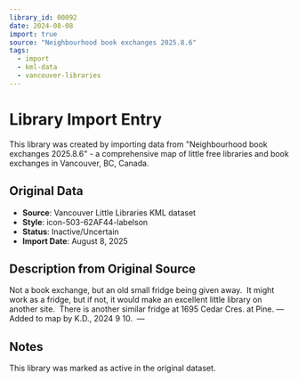```yaml
---
library_id: 00092
date: 2024-08-08
import: true
source: "Neighbourhood book exchanges 2025.8.6"
tags:
  - import
  - kml-data
  - vancouver-libraries
---
```


# Library Import Entry

This library was created by importing data from "Neighbourhood book exchanges 2025.8.6" - a comprehensive map of little free libraries and book exchanges in Vancouver, BC, Canada.

## Original Data

- **Source**: Vancouver Little Libraries KML dataset
- **Style**: icon-503-62AF44-labelson
- **Status**: Inactive/Uncertain
- **Import Date**: August 8, 2025

## Description from Original Source

Not a book exchange, but an old small fridge being given away.  It might work as a fridge, but if not, it would make an excellent little library on another site.  There is another similar fridge at 1695 Cedar Cres. at Pine.
—Added to map by K.D., 2024 9 10. 
—


## Notes

This library was marked as active in the original dataset.
